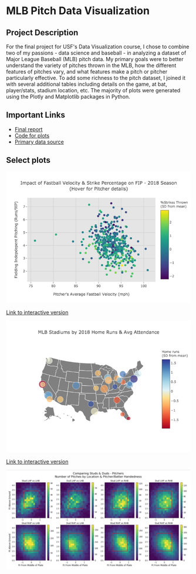 # MLB Pitch Data Visualization

## Project Description
For the final project for USF's Data Visualization course, I chose to combine two of my passions - data science and baseball - in analyzing a dataset of Major League Baseball (MLB) pitch data. My primary goals were to better understand the variety of pitches thrown in the MLB, how the different features of pitches vary, and what features make a pitch or pitcher particularly effective. To add some richness to the pitch dataset, I joined it with several additional tables including details on the game, at bat, player/stats, stadium location, etc. The majority of plots were generated using the Plotly and Matplotlib packages in Python.

## Important Links
 - [Final report](final_project_evan_calkins.pdf)
 - [Code for plots](final_project_ecalkins.ipynb)
 - [Primary data source](https://www.kaggle.com/pschale/mlb-pitch-data-20152018#pitches.csv)

## Select plots

![](select_plots/FIP_Velocity_Strike_Scatter.png)

[Link to interactive version](https://plot.ly/~ecalkins/102/impact-of-fastball-velocity-strike-percentage-on-fip-2018-season?style=centerme)

![](select_plots/Stadium_HR_Attendance_Map.png)

[Link to interactive version](https://plot.ly/~ecalkins/106/mlb-stadiums-by-2018-home-runs-avg-attendance-hover-for-attendance-numbers)

![](select_plots/Studs_Duds_Location_Heatmap.JPG)
